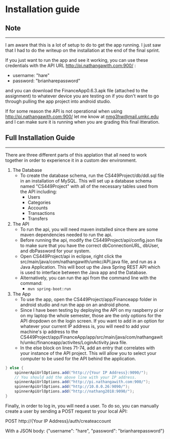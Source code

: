 # Installation guide

## Note

--------

I am aware that this is a lot of setup to do to get the app running. I just saw that I had to do the writeup on the installation at the end of the final sprint.

If you just want to run the app and see it working, you can use these credentials with the API URL http://pi.nathangawith.com:900/ :

- username: "hare"
- password: "brianharepassword"

and you can download the FinanceApp0.6.3.apk file (attached to the assignment) to whatever device you are testing on if you don't want to go through pulling the app project into android studio.

If for some reason the API is not operational when using http://pi.nathangawith.com:900/ let me know at nmg3hw@mail.umkc.edu and I can make sure it is running when you are grading this final itteration.

## Full Installation Guide

--------

There are three different parts of this applation that all need to work together in order to experience it in a custom dev environment.

1) The Database
    - To create the database schema, run the CS449Project/db/ddl.sql file in an installation of MySQL. This will set up a database schema named "CS449Project" with all of the necessary tables used from the API including:
        - Users
        - Categories
        - Accounts
        - Transactions
        - Transfers
2) The API
    - To run the api, you will need maven installed since there are some maven dependencies needed to run the api.
    - Before running the api, modify the CS449Project/api/config.json file to make sure that you have the correct dbConnectionURL, dbUser, and dbPassword for your system.
    - Open CS449Project/api in eclipse, right click the src/main/java/com/nathangawith/umkc/API.java file, and run as a Java Application. This will boot up the Java Spring REST API which is used to interface between the Java app and the Database.
    - Alternatively, you can run the api from the command line with the command:
        - `mvn spring-boot:run`
3) The App
    - To use the app, open the CS449Project/app/Financeapp folder in android studio and run the app on an android phone.
    - Since I have been testing by deploying the API on my raspberry pi or on my laptop the whole semester, those are the only options for the API dropdown on the login screen. If you want to add in an option for whatever your current IP address is, you will need to add your machine's ip address to the CS449Project/app/FinanceApp/app/src/main/java/com/nathangawith/umkc/financeapp/activites/LoginActivity.java file.
    - In the else block on lines 71-74, add an entry that correlates with your instance of the API project. This will allow you to select your computer to be used for the API behind the application.

```java
} else {
    spinnerApiUrlOptions.add("http://{Your IP Address}:9090/");
    // You should add the above line with your IP address.
    spinnerApiUrlOptions.add("http://pi.nathangawith.com:900/");
    spinnerApiUrlOptions.add("http://10.0.0.26:9090/");
    spinnerApiUrlOptions.add("http://nathang2018:9090/");
}
```

Finally, in order to log in, you will need a user. To do so, you can manually create a user by sending a POST request to your local API:

POST http://{Your IP Address}/auth/createaccount

With a JSON body: {"username": "hare", "password": "brianharepassword"}

